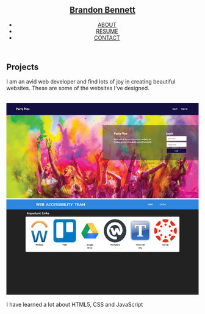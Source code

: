 <html lang="en">
<head>
  <meta charset="UTF-8">
  <meta name="viewport" content="width=device-width, initial-scale=1.0">
  <title>Brandon Bennett ePortfolio</title>
</head>
<body>
  <header>
    <nav>
      <a href="index.html"><h1>Brandon Bennett</h1></a>
      <ul>
        <li><a href="about.html">ABOUT</a></li>
        <li><a href="resume.html">RESUME</a></li>
        <li><a href="contact.html">CONTACT</a></li>
      </ul>
    </nav>
  </header>
  <main>
    <div>
      <h2>Projects</h2>
      <p>I am an avid web developer and find lots of joy in creating beautiful websites. These are some 
        of the websites I've designed.
      </p><br>
      <img src="photos/partypins.png" height="250px" width="auto" alt="Party Pins">
      <img src="photos/webaccessibility.png" height="250px" width="auto" alt="Web Accessibility">
      <p>I have learned a lot about HTML5, CSS and JavaScript</p>
    </div>
  </main>
  <footer>

  </footer>  
</body>
</html>
